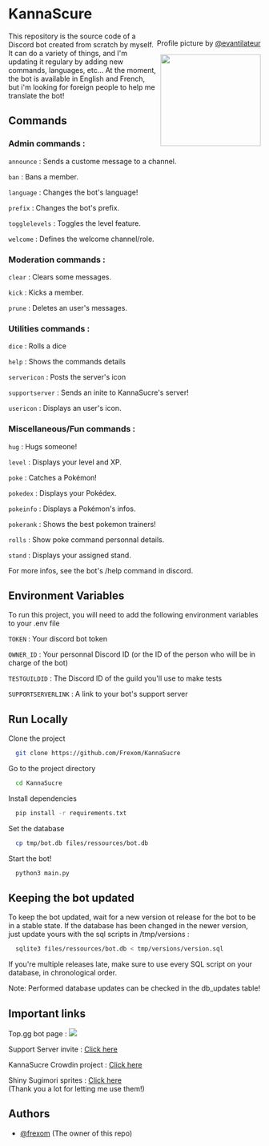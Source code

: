 
# KannaScure
<div align ="right" style="float:right">
<p align ="right">Profile picture by <a href = "https://www.instagram.com/evantilateur/">@evantilateur</a></p>
<a href="https://www.instagram.com/evantilateur/">
<img width="200" height="183" align ="right" src="https://images-ext-1.discordapp.net/external/dmI01a7agg5IkxCw99zIx6pGzxLpjV-DhXw5c19_eqk/%3Fsize%3D1024/https/cdn.discordapp.com/avatars/765255086581612575/7c22fc11719a33900655d6bf457417c7.png?width=660&height=660">
</a>
</div>


This repository is the source code of a Discord bot created from scratch by myself. It can do a variety of things, and I'm updating it regulary by adding new commands, languages, etc...
At the moment, the bot is available in English and French, but i'm looking for foreign people to help me translate the bot!

## Commands

### Admin commands :

`announce` : Sends a custome message to a channel.

`ban` : Bans a member.

`language` : Changes the bot's language!

`prefix` : Changes the bot's prefix.

`togglelevels` : Toggles the level feature.

`welcome` : Defines the welcome channel/role.


### Moderation commands :

`clear` : Clears some messages.

`kick` : Kicks a member.

`prune` : Deletes an user's messages.


### Utilities commands :

`dice` : Rolls a dice

`help` : Shows the commands details

`servericon` : Posts the server's icon

`supportserver` : Sends an inite to KannaSucre's server!

`usericon` : Displays an user's icon.


### Miscellaneous/Fun commands :

`hug` : Hugs someone!

`level` : Displays your level and XP.

`poke` : Catches a Pokémon!

`pokedex` : Displays your Pokédex.

`pokeinfo` : Displays a Pokémon's infos.

`pokerank` : Shows the best pokemon trainers!

`rolls` : Show poke command personnal details.

`stand` : Displays your assigned stand.


For more infos, see the bot's /help command in discord.
## Environment Variables

To run this project, you will need to add the following environment variables to your .env file

`TOKEN` : Your discord bot token

`OWNER_ID` : Your personnal Discord ID (or the ID of the person who will be in charge of the bot)

`TESTGUILDID` : The Discord ID of the guild you'll use to make tests

`SUPPORTSERVERLINK` : A link to your bot's support server

## Run Locally

Clone the project

```bash
  git clone https://github.com/Frexom/KannaSucre
```

Go to the project directory

```bash
  cd KannaSucre
```

Install dependencies

```bash
  pip install -r requirements.txt
```

Set the database

```bash
  cp tmp/bot.db files/ressources/bot.db
```

Start the bot!

```bash
  python3 main.py
```

## Keeping the bot updated
To keep the bot updated, wait for a new version ot release for the bot to be in a stable state. If the database has been changed in the newer version, just update yours with the sql scripts in /tmp/versions :

```bash
  sqlite3 files/ressources/bot.db < tmp/versions/version.sql
```

If you're multiple releases late, make sure to use every SQL script on your database, in chronological order.

Note: Performed database updates can be checked in the db_updates table!


## Important links


Top.gg bot page : <a href="https://top.gg/bot/765255086581612575">
  <img src="https://top.gg/api/widget/owner/765255086581612575.svg">
</a>

Support Server invite : [Click here](https://discord.gg/68UVAfGY85)

KannaSucre Crowdin project : [Click here](https://crowdin.com/project/kannasucre)

Shiny Sugimori sprites : [Click here](https://www.deviantart.com/tonofdirt726)<br>
(Thank you a lot for letting me use them!)

## Authors

- [@frexom](https://www.github.com/ferxom) (The owner of this repo)

